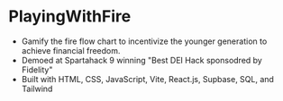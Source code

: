 # PlayingWithFire
- Gamify the fire flow chart to incentivize the younger generation to achieve financial freedom.
- Demoed at Spartahack 9 winning "Best DEI Hack sponsodred by Fidelity"
- Built with HTML, CSS, JavaScript, Vite, React.js, Supbase, SQL, and Tailwind
